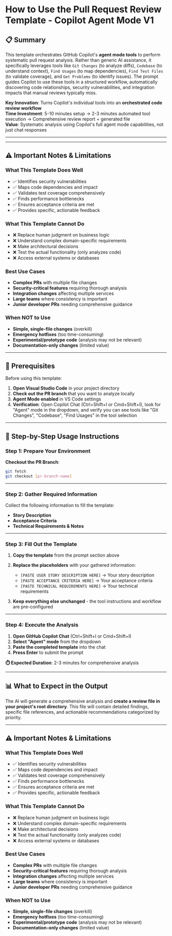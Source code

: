 # How to Use the Pull Request Review Template - Copilot Agent Mode V1

## 📋 **Summary**

This template orchestrates GitHub Copilot's **agent mode tools** to perform systematic pull request analysis. Rather than generic AI assistance, it specifically leverages tools like `Git Changes` (to analyze diffs), `Codebase` (to understand context), `Find Usages` (to map dependencies), `Find Test Files` (to validate coverage), and `Get Problems` (to identify issues). The prompt guides Copilot to use these tools in a structured workflow, automatically discovering code relationships, security vulnerabilities, and integration impacts that manual reviews typically miss.

**Key Innovation**: Turns Copilot's individual tools into an **orchestrated code review workflow**  
**Time Investment**: 5-10 minutes setup → 2-3 minutes automated tool execution → Comprehensive review report + generated file  
**Value**: Systematic analysis using Copilot's full agent mode capabilities, not just chat responses

---

---

## ⚠️ **Important Notes & Limitations**

### **What This Template Does Well**
- ✅ Identifies security vulnerabilities
- ✅ Maps code dependencies and impact
- ✅ Validates test coverage comprehensively
- ✅ Finds performance bottlenecks
- ✅ Ensures acceptance criteria are met
- ✅ Provides specific, actionable feedback

### **What This Template Cannot Do**
- ❌ Replace human judgment on business logic
- ❌ Understand complex domain-specific requirements
- ❌ Make architectural decisions
- ❌ Test the actual functionality (only analyzes code)
- ❌ Access external systems or databases

### **Best Use Cases**
- **Complex PRs** with multiple file changes
- **Security-critical features** requiring thorough analysis
- **Integration changes** affecting multiple services
- **Large teams** where consistency is important
- **Junior developer PRs** needing comprehensive guidance

### **When NOT to Use**
- **Simple, single-file changes** (overkill)
- **Emergency hotfixes** (too time-consuming)
- **Experimental/prototype code** (analysis may not be relevant)
- **Documentation-only changes** (limited value)

---

## 🔧 **Prerequisites**

Before using this template:

1. **Open Visual Studio Code** in your project directory
2. **Check out the PR branch** that you want to analyze locally
3. **Agent Mode enabled** in VS Code settings
4. **Verification**: Open Copilot Chat (Ctrl+Shift+I or Cmd+Shift+I), look for "Agent" mode in the dropdown, and verify you can see tools like "Git Changes", "Codebase", "Find Usages" in the tool selection

---

## 📝 **Step-by-Step Usage Instructions**

### **Step 1: Prepare Your Environment**

**Checkout the PR Branch**:
```bash
git fetch 
git checkout [pr-branch-name]
```


---

### **Step 2: Gather Required Information**

Collect the following information to fill the template:
- **Story Description** 
- **Acceptance Criteria**
- **Technical Requirements & Notes**

---

### **Step 3: Fill Out the Template**

1. **Copy the template** from the prompt section above
2. **Replace the placeholders** with your gathered information:
   - `[PASTE USER STORY DESCRIPTION HERE]` → Your story description
   - `[PASTE ACCEPTANCE CRITERIA HERE]` → Your acceptance criteria  
   - `[PASTE TECHNICAL REQUIREMENTS HERE]` → Your technical requirements

3. **Keep everything else unchanged** - the tool instructions and workflow are pre-configured

---

### **Step 4: Execute the Analysis**

1. **Open GitHub Copilot Chat** (Ctrl+Shift+I or Cmd+Shift+I)
2. **Select "Agent" mode** from the dropdown
3. **Paste the completed template** into the chat
4. **Press Enter** to submit the prompt

**⏱️ Expected Duration**: 2-3 minutes for comprehensive analysis

---

## 📊 **What to Expect in the Output**

The AI will generate a comprehensive analysis and **create a review file in your project's root directory**. This file will contain detailed findings, specific file references, and actionable recommendations categorized by priority.

---

## ⚠️ **Important Notes & Limitations**

### **What This Template Does Well**
- ✅ Identifies security vulnerabilities
- ✅ Maps code dependencies and impact
- ✅ Validates test coverage comprehensively
- ✅ Finds performance bottlenecks
- ✅ Ensures acceptance criteria are met
- ✅ Provides specific, actionable feedback

### **What This Template Cannot Do**
- ❌ Replace human judgment on business logic
- ❌ Understand complex domain-specific requirements
- ❌ Make architectural decisions
- ❌ Test the actual functionality (only analyzes code)
- ❌ Access external systems or databases

### **Best Use Cases**
- **Complex PRs** with multiple file changes
- **Security-critical features** requiring thorough analysis
- **Integration changes** affecting multiple services
- **Large teams** where consistency is important
- **Junior developer PRs** needing comprehensive guidance

### **When NOT to Use**
- **Simple, single-file changes** (overkill)
- **Emergency hotfixes** (too time-consuming)
- **Experimental/prototype code** (analysis may not be relevant)
- **Documentation-only changes** (limited value)